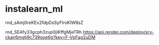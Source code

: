 # instalearn_ml

rnd_sAmj0reKEx2fdpDsSyFlroKlW8sZ


rnd_SEAfy33gcph3zup0jIKffgMjeTRh
https://api.render.com/deploy/srv-ckajr6mgtj9c739goe6g?key=F-VpFag2uDM